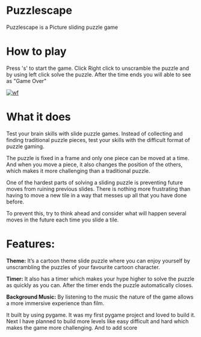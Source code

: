 # Puzzlescape
Puzzlescape is a Picture sliding puzzle game 

#  How to play
Press 's' to start the game. Click Right click to unscramble the puzzle and by using left click solve the puzzle. After the time ends you will able to see as "Game Over"

<a href="https://ibb.co/VvCVFKT"><img src="https://i.ibb.co/p3K2Hmd/wf.png" alt="wf" border="0"></a>

# What it does
Test your brain skills with slide puzzle games. Instead of collecting and finding traditional puzzle pieces, test your skills with the difficult format of puzzle gaming.

 The puzzle is fixed in a frame and only one piece can be moved at a time. And when you move a piece, it also changes the position of the others, which makes it more challenging than a traditional puzzle.
 
 One of the hardest parts of solving a sliding puzzle is preventing future moves from ruining previous slides. There is nothing more frustrating than having to move a new tile in a way that messes up all that you have done before. 
 
 To prevent this, try to think ahead and consider what will happen several moves in the future each time you slide a tile.

# Features:

**Theme:** It’s a cartoon theme slide puzzle where you can enjoy yourself by unscrambling the puzzles of your favourite cartoon character.

**Timer:** It also has a timer which makes your hype higher to solve the puzzle as quickly as you can. After the timer ends the puzzle automatically closes.

**Background Music:** By listening to the music the nature of the game allows a more immersive experience than film.


It built by using pygame. It was my first pygame project and loved to build it. Next I have planned to build more levels like easy difficult and hard which makes the game more challenging. And to add score 
